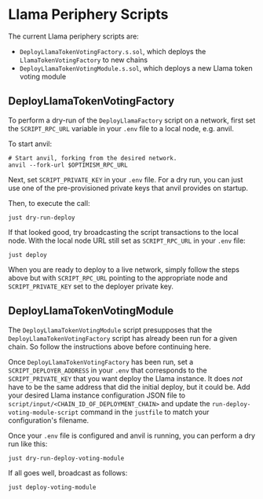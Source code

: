 # Llama Periphery Scripts

The current Llama periphery scripts are:
* `DeployLlamaTokenVotingFactory.s.sol`, which deploys the `LlamaTokenVotingFactory` to new chains
* `DeployLlamaTokenVotingModule.s.sol`, which deploys a new Llama token voting module

## DeployLlamaTokenVotingFactory

To perform a dry-run of the `DeployLlamaFactory` script on a network, first set the
`SCRIPT_RPC_URL` variable in your `.env` file to a local node, e.g. anvil.

To start anvil:

```shell
# Start anvil, forking from the desired network.
anvil --fork-url $OPTIMISM_RPC_URL
```
Next, set `SCRIPT_PRIVATE_KEY` in your `.env` file. For a dry run, you can just
use one of the pre-provisioned private keys that anvil provides on startup.

Then, to execute the call:

```shell
just dry-run-deploy
```

If that looked good, try broadcasting the script transactions to the local node.
With the local node URL still set as `SCRIPT_RPC_URL` in your `.env` file:

```shell
just deploy
```

When you are ready to deploy to a live network, simply follow the steps above
but with `SCRIPT_RPC_URL` pointing to the appropriate node and
`SCRIPT_PRIVATE_KEY` set to the deployer private key.

## DeployLlamaTokenVotingModule

The `DeployLlamaTokenVotingModule` script presupposes that the `DeployLlamaTokenVotingFactory` script has already
been run for a given chain. So follow the instructions above before continuing
here.

Once `DeployLlamaTokenVotingFactory` has been run, set a `SCRIPT_DEPLOYER_ADDRESS` in your `.env` that corresponds to the `SCRIPT_PRIVATE_KEY` that you want deploy the Llama instance.
It does *not* have to be the same address that did the initial deploy, but it could be.
Add your desired Llama instance configuration JSON file to `script/input/<CHAIN_ID_OF_DEPLOYMENT_CHAIN>` and update the `run-deploy-voting-module-script` command in the `justfile` to match your configuration's filename.

Once your `.env` file is configured and anvil is running, you can perform a dry
run like this:

```shell
just dry-run-deploy-voting-module
```

If all goes well, broadcast as follows:

```shell
just deploy-voting-module
```

